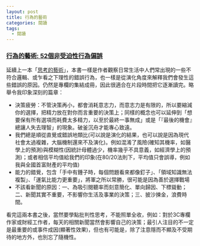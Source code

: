 ```yaml
---
layout: post
title: 行為的藝術
categories: 閱讀
tags:
  - 閱讀
---
```


### [行為的藝術: 52個非受迫性行為偏誤](http://www.anobii.com/books/%E8%A1%8C%E7%82%BA%E7%9A%84%E8%97%9D%E8%A1%93/9789862723807/01a828cbc4d4f85a97)

延續上一本「[思考的藝術](http://blog.castman.net/%E9%96%B1%E8%AE%80/2016/01/21/die-junst.html)」，本書一樣是作者觀察日常生活中人們常出現的一些不符合邏輯、或乍看之下理性的錯誤行為，也一樣是從演化角度來解釋我們會發生這些錯誤的原因。仍然是專欄的集結成冊，因此很適合在片段時間把它逐漸讀完。略舉令我印象深刻的篇章：

* 決策疲勞：不管決策再小，都會消耗意志力，而意志力是有限的，所以要縮減你的選擇，把精力放在對你而言重要的決策上；同樣的概念也可以延伸到「想要保有所有選項而耗費太多精力，以至於最終一事無成」或是「『最後的機會』總讓人失去理智」的現象。破釜沉舟才能專心致遠。
* 我們總是順從直覺或錯誤地類比(可以說是演化的結果，也可以說是因為現代社會太過複雜，大腦機制還來不及演化)。例如混淆了風險(確知其機率，如醫學上的預測)與模糊性(因統計母體過少，機率幾乎不具意義，如經濟學上的預測)；或者相信平均值給我們的印象(在80/20法則下，平均值只會誤導，例如我與全國首富財產的平均值)
* 能力的錯覺，包含「手中有錘子時，每個問題看來都像釘子」、「領域知識無法複製」、「運氣比能力更重要」，將軍之所以常勝，很可能是因為善於選擇戰場
* 不該看新聞的原因：一、為吸引閱聽率而刻意簡化、單向歸因、下標聳動；二、新聞其實不重要，不影響你生活及事業的決策；三、披沙揀金，浪費時間。

看完這兩本書之後，當然要學點批判性思考，不能照單全收，例如：對於3C專欄作家或財經工作者，每天的相關新聞當然會影響自己的決策；最引人注目的不一定是最重要的或事件成因(顯著性效果)，但也有可能是，除了注意隱而不顯及不受期待的地方外，也別忘了隨機性。

